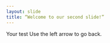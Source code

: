 ```yaml
---
layout: slide
title: “Welcome to our second slide!”
---
```

Your test
Use the left arrow to go back.
